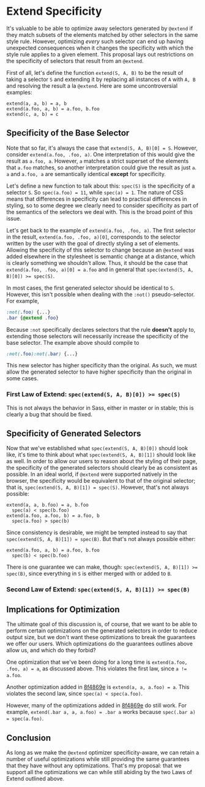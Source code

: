 # Extend Specificity

It's valuable to be able to optimize away selectors generated by `@extend` if
they match subsets of the elements matched by other selectors in the same style
rule. However, optimizing *every* such selector can end up having unexpected
consequences when it changes the specificity with which the style rule applies
to a given element. This proposal lays out restrictions on the specificity of
selectors that result from an `@extend`.

First of all, let's define the function `extend(S, A, B)` to be the result of
taking a selector `S` and extending it by replacing all instances of `A` with
`A, B` and resolving the result a la `@extend`. Here are some uncontroversial
examples:

```
extend(a, a, b) = a, b
extend(a.foo, a, b) = a.foo, b.foo
extend(c, a, b) = c
```

## Specificity of the Base Selector

Note that so far, it's always the case that `extend(S, A, B)[0] = S`. However,
consider `extend(a.foo, .foo, a)`. One interpretation of this would give the
result as `a.foo, a`. However, `a` matches a strict superset of the elements
that `a.foo` matches, so another interpretation could give the result as just
`a`. `a` and `a.foo, a` are semantically identical **except** for specificity.

Let's define a new function to talk about this: `spec(S)` is the specificity of
a selector `S`. So `spec(a.foo) = 11`, while `spec(a) = 1`. The nature of CSS
means that differences in specificity can lead to practical differences in
styling, so to some degree we clearly need to consider specificity as part of
the semantics of the selectors we deal with. This is the broad point of this
issue.

Let's get back to the example of `extend(a.foo, .foo, a)`. The first selector in
the result, `extend(a.foo, .foo, a)[0]`, corresponds to the selector written by
the user with the goal of directly styling a set of elements. Allowing the
specificity of this selector to change because an `@extend` was added elsewhere
in the stylesheet is semantic change at a distance, which is clearly something
we shouldn't allow. Thus, it should be the case that
`extend(a.foo, .foo, a)[0] = a.foo` and in general that
`spec(extend(S, A, B)[0]) >= spec(S)`.

In most cases, the first generated selector should be identical to `S`. However,
this isn't possible when dealing with the `:not()` pseudo-selector. For example,

``` scss
:not(.foo) {...}
.bar {@extend .foo}
```

Because `:not` specifically declares selectors that the rule **doesn't** apply
to, extending those selectors will necessarily increase the specificity of the
base selector. The example above should compile to

``` css
:not(.foo):not(.bar) {...}
```

This new selector has higher specificity than the original. As such, we must
allow the generated selector to have higher specificity than the original in
some cases.

### First Law of Extend: `spec(extend(S, A, B)[0]) >= spec(S)`

This is not always the behavior in Sass, either in master or in stable; this is
clearly a bug that should be fixed.

## Specificity of Generated Selectors

Now that we've established what `spec(extend(S, A, B)[0])` should look like,
it's time to think about what `spec(extend(S, A, B)[1])` should look like as
well. In order to allow our users to reason about the styling of their page, the
specificity of the generated selectors should clearly be as consistent as
possible. In an ideal world, if `@extend` were supported natively in the
browser, the specificity would be equivalent to that of the original selector;
that is, `spec(extend(S, A, B)[1]) = spec(S)`. However, that's not always
possible:

```
extend(a, a, b.foo) = a, b.foo
  spec(a) < spec(b.foo)
extend(a.foo, a.foo, b) = a.foo, b
  spec(a.foo) > spec(b)
```

Since consistency is desirable, we might be tempted instead to say that
`spec(extend(S, A, B)[1]) = spec(B)`. But that's not always possible either:

```
extend(a.foo, a, b) = a.foo, b.foo
  spec(b) < spec(b.foo)
```

There is one guarantee we can make, though:
`spec(extend(S, A, B)[1]) >= spec(B)`, since everything in `S` is either merged
with or added to `B`.

### Second Law of Extend: `spec(extend(S, A, B)[1]) >= spec(B)`

## Implications for Optimization

The ultimate goal of this discussion is, of course, that we want to be able to
perform certain optimizations on the generated selectors in order to reduce
output size, but we don't want these optimizations to break the guarantees we
offer our users. Which optimizations do the guarantees outlines above allow us,
and which do they forbid?

One optimization that we've been doing for a long time is
`extend(a.foo, .foo, a) = a`, as discussed above. This violates the first law,
since `a != a.foo`.

Another optimization added in [8f4869e] is `extend(a, a, a.foo) = a`. This
violates the second law, since `spec(a) < spec(a.foo)`.

[8f4869e]: https://github.com/sass/ruby-sass/commit/8f4869e608e70d7f468bb463ebfe7a939d834e27

However, many of the optimizations added in [8f4869e] do still work. For
example, `extend(.bar a, a, a.foo) = .bar a` works because
`spec(.bar a) = spec(a.foo)`.

## Conclusion

As long as we make the `@extend` optimizer specificity-aware, we can retain a
number of useful optimizations while still providing the same guarantees that
they have without any optimizations. That's my proposal: that we support all the
optimizations we can while still abiding by the two Laws of Extend outlined
above.
